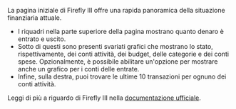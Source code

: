 La pagina iniziale di Firefly III offre una rapida panoramica della situazione finanziaria attuale.

* I riquadri nella parte superiore della pagina mostrano quanto denaro è entrato e uscito.
* Sotto di questi sono presenti svariati grafici che mostrano lo stato, rispettivamente, dei conti attività, dei budget, delle categorie e dei conti spese. Opzionalmente, è possibile abilitare un'opzione per mostrare anche un grafico per i conti delle entrate.
* Infine, sulla destra, puoi trovare le ultime 10 transazioni per ognuno dei conti attività.

Leggi di più a riguardo di Firefly III nella [documentazione ufficiale](https://firefly-iii.readthedocs.io/en/latest/).